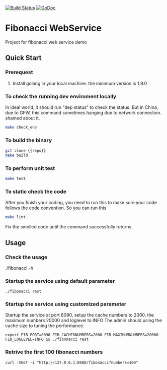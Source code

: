 [![Build Status](https://travis-ci.org/zhtheyun/fibonacci.svg?branch=master)](https://travis-ci.org/zhtheyun/fibonacci) [![GoDoc](https://godoc.org/github.com/zhtheyun/fibonacci?status.svg)](http://godoc.org/github.com/zhtheyun/fibonacci)

# Fibonacci WebService
Project for fibonacci web service demo




## Quick Start

### Prerequest

1. Install golang in your local machine. the minimum version is 1.9.0


### To check the running dev enviroment locally
In ideal world, it should run "dep status" to check the status.
But in China, due to GFW, this command sometimes hanging due to network connection. shamed about it.

```sh
make check_env
```


### To build the binary

```sh
git clone {{repo}}
make build
```
### To perform unit test

```sh
make test
```


### To static check the code

After you finish your coding, you need to run this to make sure your code follows the code convention. So you can run this

```sh
make lint
```

Fix the smelled code until the command successfully returns.

## Usage
### Check the usage
./fibonacci -h

### Startup the service using default parameter
```
./fibonacci rest

```
### Startup the service using customized parameter

Startup the service at port 8090, setup the cache numbers to 2000, the maximum numbers 20000 and loglevel to INFO
The admin should using the cache size to tuning the performance.

```
export FIB_PORT=8090 FIB_CACHEDNUMBERS=2000 FIB_MAXIMUMNUMBERS=20000 FIB_LOGLEVEL=INFO && ./fibonacci rest

```

### Retrive the first 100 fibonacci numbers
```
curl -XGET -i "http://127.0.0.1:8080/fibonacci?numbers=100"

```
